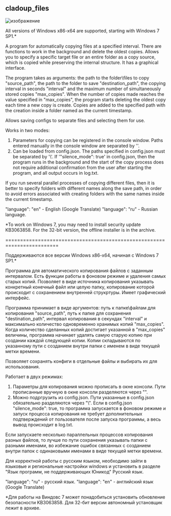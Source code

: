 ## cladoup_files

![изображение](https://github.com/user-attachments/assets/b36eb5e0-8a61-47ef-b332-ce92a8c05203)



All versions of Windows x86-x64 are supported, starting with Windows 7 SP1.*

A program for automatically copying files at a specified interval. There are functions to work in the background and delete the oldest copies. Allows you to specify a specific target file or an entire folder as a copy source, which is copied while preserving the internal structure.  It has a graphical interface.

The program takes as arguments: the path to the folder\files to copy "source_path", the path to the folder to save "destination_path", the copying interval in seconds "interval" and the maximum number of simultaneously stored copies "max_copies".
When the number of copies made reaches the value specified in "max_copies", the program starts deleting the oldest copy each time a new copy is create. Copies are added to the specified path with the creation inside a folder named as the current timestamp.

Allows saving configs to separate files and selecting them for use.

Works in two modes:
1. Parameters for copying can be registered in the console window. Paths entered manually in the console window are separated by '\'.
2. Can be loaded from config.json. The paths specified in config.json must be separated by '\\'. 
If '"silence_mode": true' in config.json, then the program runs in the background and the start of the copy process does not require additional confirmation from the user after starting the program, and all output occurs in log.txt.

If you run several parallel processes of copying different files, then it is better to specify folders with different names along the save path, in order to avoid errors associated with creating folders with the same names inside the current timestamp.

"language": "en" - English (Google Translate)
"language": "ru" - Russian language.

*To work on Windows 7, you may need to install security update KB3063858. For the 32-bit version, the offline installer is in the archive.



========================================================================



Поддерживаются все версии Windows x86-x64, начиная с Windows 7 SP1.*

Программа для автоматического копирования файлов с заданным интервалом. Есть функции работы в фоновом режиме и удаления самых старых копий. Позволяет в виде источника копирования указывать конкретный конечный файл или целую папку, копирование которой происходит с сохранением внутренней струкртуры. Имеет графический интерфейс.

Программа принимает в виде аргументов: путь к папке\файлам для копирования "source_path", путь к папке для сохранения "destination_path", интервал копирования в секундах "interval" и максимально количество одновременно хранимых копий "max_copies". 
Когда количество сделанных копий достигает указанной в "max_copies" величины, программа начинает удалять самую старую копию при создании каждой следующей копии. Копии складываются по указанному пути с созданием внутри папки с именем в виде текущей метки времени.

Позволяет сохранять конфиги в отдельные файлы и выбирать их для использования.

Работает в двух режимах:
1. Параметры для копирования можно прописать в окне консоли. Пути прописанные вручную в окне консоли разделяются через "\".
2. Можно подргрузить из config.json. Пути указанные в config.json обязательно разделяются через "\\". Если в config.json "silence_mode": true, то программа запускается в фоновом режиме и запуск процесса копирования не требует дополнительных подтверждений от пользователя после запуска программы, а весь вывод происходит в log.txt.

Если запускаете несколько параллельных процессов копирования разных файлов, то лучше по пути сохранения указывать папки с разными именами, во избежание ошибок связанных с созданием внутри папок с одинаковыми именами в виде текущей метки времени.

Для корректной работы с русским языком, необходимо зайти в языковые и региональные настройки windows и установить в разделе "Язык программ, не поддерживающих Юникод" Русский язык.

"language": "ru" - русский язык.
"language": "en" - английский язык (Google Translate)

*Для работы на Виндовс 7 может понадобиться установить обновление безопасности KB3063858. Для 32-бит версии автономный установщик лежит в архиве.
